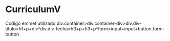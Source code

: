 # CurriculumV

Codigo emmet utilizado
div.container>div.container-div>div.div-titulo>h1+p+div^div.div-fecha>h3+p+h3+p^form>input+input+button.form-button
